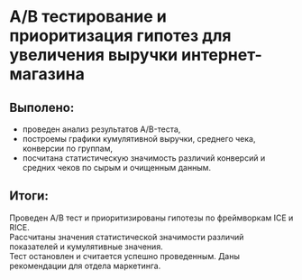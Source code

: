 # A/B тестирование и приоритизация гипотез для увеличения выручки интернет-магазина   
## Выполено:  
- проведен анализ результатов A/B-теста,  
- построемы графики кумулятивной выручки, среднего чека, конверсии по группам,  
- посчитана статистическую значимость различий конверсий и средних чеков по сырым и очищенным данным.    
## Итоги:  
Проведен А/В тест и приоритизированы гипотезы по фреймворкам ICE и RICE.  
Рассчитаны значения статистической значимости различий показателей и кумулятивные значения.  
Тест остановлен и считается успешно проведенным. Даны рекомендации для отдела маркетинга.  
